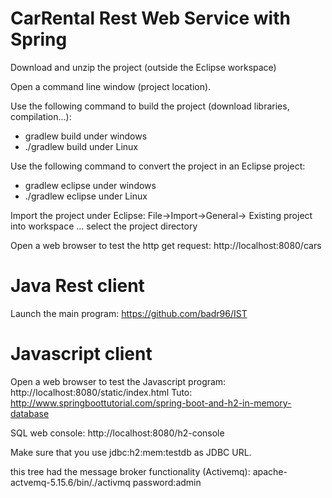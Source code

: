 # CarRental Rest Web Service with Spring

Download and unzip the project (outside the Eclipse workspace)

Open a command line window (project location).

Use the following command to build the project (download libraries, compilation…):
-	gradlew build			    	under windows
-	./gradlew build			    	under Linux

Use the following command to convert the project in an Eclipse project:
-	gradlew eclipse					under windows
-	./gradlew eclipse				under Linux

Import the project under Eclipse: File->Import->General-> Existing project into workspace ... select the project directory

Open a web browser to test the http get request: http://localhost:8080/cars

# Java Rest client

Launch the main program: https://github.com/badr96/IST
# Javascript client

Open a web browser to test the Javascript program: http://localhost:8080/static/index.html
Tuto:
http://www.springboottutorial.com/spring-boot-and-h2-in-memory-database

SQL web console:
http://localhost:8080/h2-console

Make sure that you use jdbc:h2:mem:testdb as JDBC URL.

this tree had the message broker functionality (Activemq):
apache-actvemq-5.15.6/bin/./activmq
password:admin
